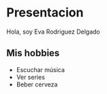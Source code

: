 # Presentacion
Hola, soy Eva Rodriguez Delgado
## Mis hobbies
- Escuchar música
- Ver series
- Beber cerveza
